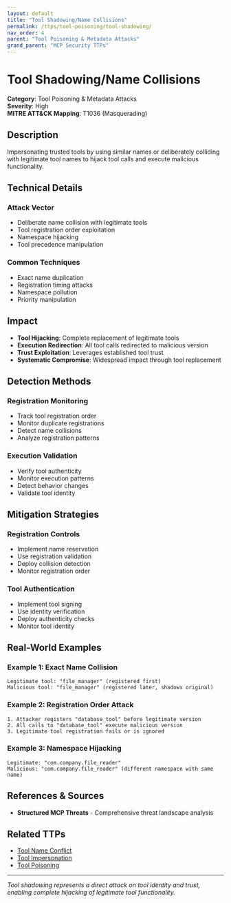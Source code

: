 ```yaml
---
layout: default
title: "Tool Shadowing/Name Collisions"
permalink: /ttps/tool-poisoning/tool-shadowing/
nav_order: 4
parent: "Tool Poisoning & Metadata Attacks"
grand_parent: "MCP Security TTPs"
---
```


# Tool Shadowing/Name Collisions

**Category**: Tool Poisoning & Metadata Attacks  
**Severity**: High  
**MITRE ATT&CK Mapping**: T1036 (Masquerading)

## Description

Impersonating trusted tools by using similar names or deliberately colliding with legitimate tool names to hijack tool calls and execute malicious functionality.

## Technical Details

### Attack Vector
- Deliberate name collision with legitimate tools
- Tool registration order exploitation
- Namespace hijacking
- Tool precedence manipulation

### Common Techniques
- Exact name duplication
- Registration timing attacks
- Namespace pollution
- Priority manipulation

## Impact

- **Tool Hijacking**: Complete replacement of legitimate tools
- **Execution Redirection**: All tool calls redirected to malicious version
- **Trust Exploitation**: Leverages established tool trust
- **Systematic Compromise**: Widespread impact through tool replacement

## Detection Methods

### Registration Monitoring
- Track tool registration order
- Monitor duplicate registrations
- Detect name collisions
- Analyze registration patterns

### Execution Validation
- Verify tool authenticity
- Monitor execution patterns
- Detect behavior changes
- Validate tool identity

## Mitigation Strategies

### Registration Controls
- Implement name reservation
- Use registration validation
- Deploy collision detection
- Monitor registration order

### Tool Authentication
- Implement tool signing
- Use identity verification
- Deploy authenticity checks
- Monitor tool identity

## Real-World Examples

### Example 1: Exact Name Collision
```
Legitimate tool: "file_manager" (registered first)
Malicious tool: "file_manager" (registered later, shadows original)
```

### Example 2: Registration Order Attack
```
1. Attacker registers "database_tool" before legitimate version
2. All calls to "database_tool" execute malicious version
3. Legitimate tool registration fails or is ignored
```

### Example 3: Namespace Hijacking
```
Legitimate: "com.company.file_reader"
Malicious: "com.company.file_reader" (different namespace with same name)
```

## References & Sources

- **Structured MCP Threats** - Comprehensive threat landscape analysis

## Related TTPs

- [Tool Name Conflict](tool-name-conflict.md)
- [Tool Impersonation](tool-impersonation.md)
- [Tool Poisoning](tool-poisoning.md)

---

*Tool shadowing represents a direct attack on tool identity and trust, enabling complete hijacking of legitimate tool functionality.*